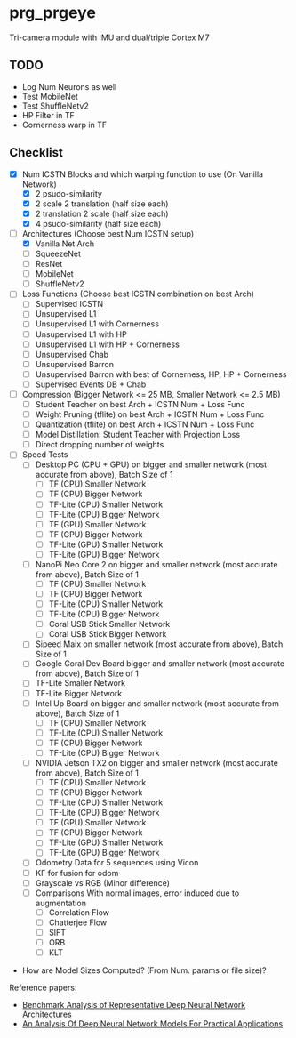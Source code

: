 # prg_prgeye
Tri-camera module with IMU and dual/triple Cortex M7

## TODO
- Log Num Neurons as well
- Test MobileNet
- Test ShuffleNetv2
- HP Filter in TF
- Cornerness warp in TF

## Checklist
- [x] Num ICSTN Blocks and which warping function to use (On Vanilla Network)
  - [x]  2 psudo-similarity 
  - [x]  2 scale 2 translation (half size each)
  - [x]  2 translation 2 scale (half size each) 
  - [x]  4 psudo-similarity (half size each) 
- [ ] Architectures (Choose best Num ICSTN setup)
  - [x]  Vanilla Net Arch
  - [ ]  SqueezeNet 
  - [ ]  ResNet 
  - [ ]  MobileNet
  - [ ]  ShuffleNetv2
- [ ] Loss Functions (Choose best ICSTN combination on best Arch)
   - [ ]  Supervised ICSTN 
   - [ ]  Unsupervised L1 
   - [ ]  Unsupervised L1 with Cornerness
   - [ ]  Unsupervised L1 with HP
   - [ ]  Unsupervised L1 with HP + Cornerness
   - [ ]  Unsupervised Chab
   - [ ]  Unsupervised Barron
   - [ ]  Unsupervised Barron with best of Cornerness, HP, HP + Cornerness
   - [ ]  Supervised Events DB + Chab
- [ ] Compression (Bigger Network <= 25 MB, Smaller Network <= 2.5 MB)
  - [ ]  Student Teacher on best Arch + ICSTN Num + Loss Func
  - [ ]  Weight Pruning (tflite) on best Arch + ICSTN Num + Loss Func
  - [ ]  Quantization (tflite) on best Arch + ICSTN Num + Loss Func
  - [ ]  Model Distillation: Student Teacher with Projection Loss
  - [ ]  Direct dropping number of weights
- [ ] Speed Tests
  - [ ] Desktop PC (CPU + GPU) on bigger and smaller network (most accurate from above), Batch Size of 1
      - [ ]  TF (CPU) Smaller Network
      - [ ]  TF (CPU) Bigger Network
      - [ ]  TF-Lite (CPU) Smaller Network
      - [ ]  TF-Lite (CPU) Bigger Network
      - [ ]  TF (GPU) Smaller Network
      - [ ]  TF (GPU) Bigger Network
      - [ ]  TF-Lite (GPU) Smaller Network
      - [ ]  TF-Lite (GPU) Bigger Network
  - [ ] NanoPi Neo Core 2 on bigger and smaller network (most accurate from above), Batch Size of 1
      - [ ]  TF (CPU) Smaller Network
      - [ ]  TF (CPU) Bigger Network
      - [ ]  TF-Lite (CPU) Smaller Network
      - [ ]  TF-Lite (CPU) Bigger Network
      - [ ]  Coral USB Stick Smaller Network
      - [ ]  Coral USB Stick Bigger Network
  - [ ]  Sipeed Maix on smaller network (most accurate from above), Batch Size of 1
  - [ ]  Google Coral Dev Board bigger and smaller network (most accurate from above), Batch Size of 1
    - [ ]  TF-Lite Smaller Network
    - [ ]  TF-Lite Bigger Network
  - [ ] Intel Up Board on bigger and smaller network (most accurate from above), Batch Size of 1
	- [ ]  TF (CPU) Smaller Network
    - [ ]  TF-Lite (CPU) Smaller Network
    - [ ]  TF (CPU) Bigger Network
    - [ ]  TF-Lite (CPU) Bigger Network
  - [ ] NVIDIA Jetson TX2 on bigger and smaller network (most accurate from above), Batch Size of 1
    - [ ]  TF (CPU) Smaller Network
    - [ ]  TF (CPU) Bigger Network
    - [ ]  TF-Lite (CPU) Smaller Network
    - [ ]  TF-Lite (CPU) Bigger Network
    - [ ]  TF (GPU) Smaller Network
    - [ ]  TF (GPU) Bigger Network
    - [ ]  TF-Lite (GPU) Smaller Network
    - [ ]  TF-Lite (GPU) Bigger Network
  - [ ]  Odometry Data for 5 sequences using Vicon
  - [ ]  KF for fusion for odom
  - [ ]  Grayscale vs RGB (Minor difference)
  - [ ] Comparisons With normal images, error induced due to augmentation
    - [ ]  Correlation Flow
    - [ ]  Chatterjee Flow
    - [ ]  SIFT
    - [ ]  ORB
    - [ ]  KLT 

- How are Model Sizes Computed? (From Num. params or file size)?

Reference papers:
- [Benchmark Analysis of Representative Deep Neural Network Architectures](https://arxiv.org/abs/1810.00736)
- [An Analysis Of Deep Neural Network Models For Practical Applications](https://arxiv.org/abs/1605.07678)

